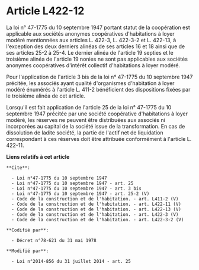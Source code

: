 # Article L422-12

La loi n° 47-1775 du 10 septembre 1947 portant statut de la coopération est applicable aux sociétés anonymes coopératives
d'habitations à loyer modéré mentionnées aux articles L. 422-3, 
L. 422-3-2 et L. 422-13, à l'exception des deux derniers alinéas de ses articles 16 et 18 ainsi que de ses articles 25-2 à
25-4. Le dernier alinéa de l'article 19 septies et le troisième alinéa de l'article 19 nonies ne sont pas applicables aux
sociétés anonymes coopératives d'intérêt collectif d'habitations à loyer modéré. 

Pour l'application de l'article 3 bis de la loi n° 47-1775 du 10 septembre 1947 précitée, les associés ayant qualité
d'organismes d'habitation à loyer modéré énumérés à l'article L. 411-2 bénéficient des dispositions fixées par le troisième
alinéa de cet article. 

Lorsqu'il est fait application de l'article 25 de la loi n° 47-1775 du 10 septembre 1947 précitée par une société coopérative
d'habitations à loyer modéré, les réserves ne peuvent être distribuées aux associés ni incorporées au capital de la société
issue de la transformation. En cas de dissolution de ladite société, la partie de l'actif net de liquidation correspondant à
ces réserves doit être attribuée conformément à l'article L. 422-11.

**Liens relatifs à cet article**

	**Cite**:

	  - Loi n°47-1775 du 10 septembre 1947
	  - Loi n°47-1775 du 10 septembre 1947 - art. 25
	  - Loi n°47-1775 du 10 septembre 1947 - art. 3 bis
	  - Loi n°47-1775 du 10 septembre 1947 - art. 25-2 (V)
	  - Code de la construction et de l'habitation. - art. L411-2 (V)
	  - Code de la construction et de l'habitation. - art. L422-11 (V)
	  - Code de la construction et de l'habitation. - art. L422-13 (V)
	  - Code de la construction et de l'habitation. - art. L422-3 (V)
	  - Code de la construction et de l'habitation. - art. L422-3-2 (V)

	**Codifié par**:

	  - Décret n°78-621 du 31 mai 1978

	**Modifié par**:

	  - Loi n°2014-856 du 31 juillet 2014 - art. 25
